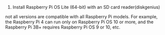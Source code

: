 1. Install Raspberry Pi OS Lite (64-bit) with an SD card reader(diskgenius)


not all versions are compatible with all Raspberry Pi models. For example, the Raspberry Pi 4 can run only on Raspberry Pi OS 10 or more, and the Raspberry Pi 3B+ requires Raspberry Pi OS 9 or 10, etc.

